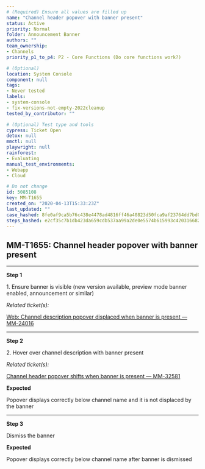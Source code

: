```yaml
---
# (Required) Ensure all values are filled up
name: "Channel header popover with banner present"
status: Active
priority: Normal
folder: Announcement Banner
authors: ""
team_ownership:
- Channels
priority_p1_to_p4: P2 - Core Functions (Do core functions work?)

# (Optional)
location: System Console
component: null
tags:
- Never tested
labels:
- system-console
- fix-versions-not-empty-2022cleanup
tested_by_contributor: ""

# (Optional) Test type and tools
cypress: Ticket Open
detox: null
mmctl: null
playwright: null
rainforest:
- Evaluating
manual_test_environments:
- Webapp
- Cloud

# Do not change
id: 5085108
key: MM-T1655
created_on: "2020-04-13T15:33:23Z"
last_updated: ""
case_hashed: 8fe0af9ca5b76c438e4478ad4816ff46a40823d50fca9af23764dd7bd0d5a14db0cdd9b2a04d245719305869b7e344dc
steps_hashed: e2cf35c7b1db423da659cdb537aa99a2de0e5574b615993c4203166820ef73228f5b0bc6739db7b53c432a9006a40755
---
```


<!-- (Auto-generated) Based on frontmatter's "key" and "name" -->

## MM-T1655: Channel header popover with banner present

---

**Step 1**

1\. Ensure banner is visible (new version available, preview mode banner enabled, announcement or similar)

_Related ticket(s):_

[Web: Channel description popover displaced when banner is present — MM-24016](https://mattermost.atlassian.net/browse/MM-24016)

---

**Step 2**

2\. Hover over channel description with banner present

_Related ticket(s):_

[Channel header popover shifts when banner is present — MM-32581](https://mattermost.atlassian.net/browse/MM-32581)

**Expected**

Popover displays correctly below channel name and it is not displaced by the banner

---

**Step 3**

Dismiss the banner

**Expected**

Popover displays correctly below channel name after banner is dismissed
